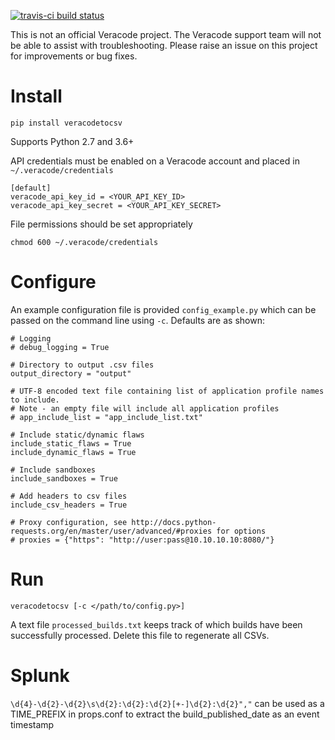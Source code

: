 [![travis-ci build status](https://travis-ci.org/ctcampbell/veracode-to-csv.svg?branch=master)](https://travis-ci.org/ctcampbell/veracode-to-csv)

This is not an official Veracode project. The Veracode support team will not be able to assist with troubleshooting. Please raise an issue on this project for improvements or bug fixes.

# Install

`pip install veracodetocsv`

Supports Python 2.7 and 3.6+

API credentials must be enabled on a Veracode account and placed in `~/.veracode/credentials`

    [default]
    veracode_api_key_id = <YOUR_API_KEY_ID>
    veracode_api_key_secret = <YOUR_API_KEY_SECRET>

File permissions should be set appropriately

    chmod 600 ~/.veracode/credentials

# Configure

An example configuration file is provided `config_example.py` which can be passed on the command line using `-c`. Defaults are as shown:

    # Logging
    # debug_logging = True
    
    # Directory to output .csv files
    output_directory = "output"
    
    # UTF-8 encoded text file containing list of application profile names to include.
    # Note - an empty file will include all application profiles
    # app_include_list = "app_include_list.txt"
    
    # Include static/dynamic flaws
    include_static_flaws = True
    include_dynamic_flaws = True
    
    # Include sandboxes
    include_sandboxes = True
    
    # Add headers to csv files
    include_csv_headers = True
    
    # Proxy configuration, see http://docs.python-requests.org/en/master/user/advanced/#proxies for options
    # proxies = {"https": "http://user:pass@10.10.10.10:8080/"}

# Run

    veracodetocsv [-c </path/to/config.py>]
    
A text file `processed_builds.txt` keeps track of which builds have been successfully processed. Delete this file to regenerate all CSVs.

# Splunk

`\d{4}-\d{2}-\d{2}\s\d{2}:\d{2}:\d{2}[+-]\d{2}:\d{2}","` can be used as a TIME_PREFIX in props.conf to extract the build_published_date as an event timestamp
